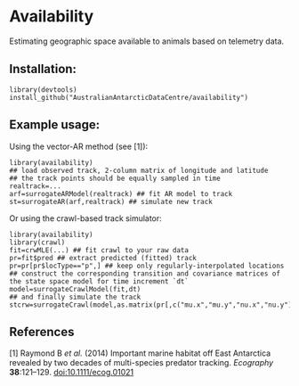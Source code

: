 # Availability

Estimating geographic space available to animals based on telemetry data.

## Installation:
```
library(devtools)
install_github("AustralianAntarcticDataCentre/availability")
```

## Example usage:
Using the vector-AR method (see [1]):
```{r}
library(availability)
## load observed track, 2-column matrix of longitude and latitude
## the track points should be equally sampled in time
realtrack=...
arf=surrogateARModel(realtrack) ## fit AR model to track
st=surrogateAR(arf,realtrack) ## simulate new track
```

Or using the crawl-based track simulator:
```{r}
library(availability)
library(crawl)
fit=crwMLE(...) ## fit crawl to your raw data
pr=fit$pred ## extract predicted (fitted) track
pr=pr[pr$locType=="p",] ## keep only regularly-interpolated locations
## construct the corresponding transition and covariance matrices of the state space model for time increment `dt`
model=surrogateCrawlModel(fit,dt)
## and finally simulate the track
stcrw=surrogateCrawl(model,as.matrix(pr[,c("mu.x","mu.y","nu.x","nu.y")]),pr$date)
```
## References
[1] Raymond B *et al.* (2014) Important marine habitat off East Antarctica revealed by two decades of multi-species predator tracking. *Ecography* **38**:121–129. [doi:10.1111/ecog.01021](http://dx.doi.org/10.1111/ecog.01021)
